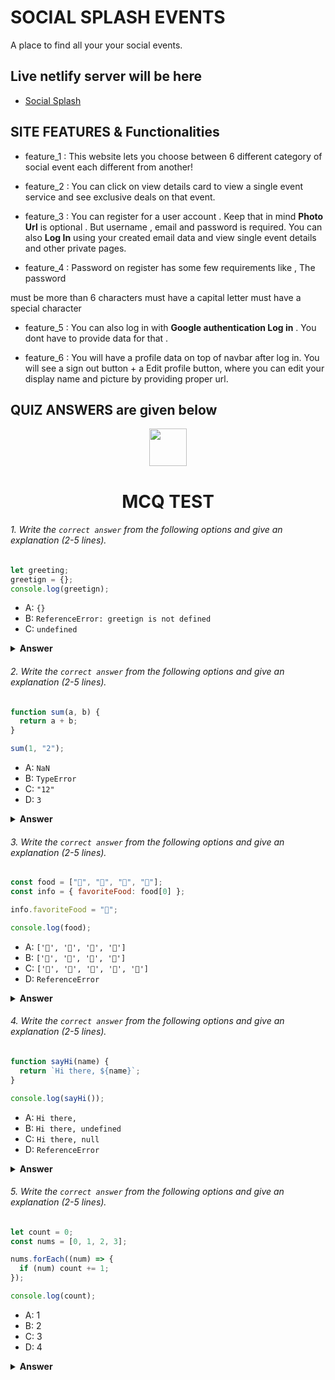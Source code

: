 # SOCIAL SPLASH EVENTS

A place to find all your your social events.

## Live netlify server will be here

- [Social Splash](https://social-splash-events-b8a9-abd.netlify.app/)

## SITE FEATURES & Functionalities

- feature_1 : This website lets you choose between 6 different category of social event each different from another!

- feature_2 : You can click on view details card to view a single event service and see exclusive deals on that event.

- feature_3 : You can register for a user account . Keep that in mind **Photo Url** is optional . But username , email and password is required. You can also **Log In** using your created email data and view single event details and other private pages.

- feature_4 : Password on register has some few requirements like , The password

must be more than 6 characters
must have a capital letter
must have a special character

- feature_5 : You can also log in with **Google authentication Log in** . You dont have to provide data for that .

- feature_6 : You will have a profile data on top of navbar after log in. You will see a sign out button + a Edit profile button, where you can edit your display name and picture by providing proper url.

## QUIZ ANSWERS are given below

<div align="center">
  <img height="60" src="https://edurev.gumlet.io/AllImages/original/ApplicationImages/CourseImages/944e5d47-8c55-4a89-91e5-22ab5f2798fc_CI.png">
  <h1>MCQ TEST</h1>
</div>

###### 1. Write the `correct answer` from the following options and give an explanation (2-5 lines).

```javascript
let greeting;
greetign = {};
console.log(greetign);
```

- A: `{}`
- B: `ReferenceError: greetign is not defined`
- C: `undefined`

<details><summary><b>Answer</b></summary>
<p>

#### Answer: C: undefined

<i>Because here it is printing **greetign**  which is not initialized. **greeting** has been initialized. If it wasn't for the spelling mistake answer would have been **A** . So as it is logging the data **greetign** which is not initialed so it will print undefined </i>

</p>
</details>

###### 2. Write the `correct answer` from the following options and give an explanation (2-5 lines).

```javascript
function sum(a, b) {
  return a + b;
}

sum(1, "2");
```

- A: `NaN`
- B: `TypeError`
- C: `"12"`
- D: `3`

<details><summary><b>Answer</b></summary>
<p>

#### Answer: C: "12"

<i>As the number we are passing is one numerical and another string , Javascript will automatically concat the two value sum. It won;t be numerical. Javscirpt will simply concat these two and return a strng. So the answer is **"12"**</i>

</p>
</details>

###### 3. Write the `correct answer` from the following options and give an explanation (2-5 lines).

```javascript
const food = ["🍕", "🍫", "🥑", "🍔"];
const info = { favoriteFood: food[0] };

info.favoriteFood = "🍝";

console.log(food);
```

- A: `['🍕', '🍫', '🥑', '🍔']`
- B: `['🍝', '🍫', '🥑', '🍔']`
- C: `['🍝', '🍕', '🍫', '🥑', '🍔']`
- D: `ReferenceError`

<details><summary><b>Answer</b></summary>
<p>

#### Answer: A: `['🍕', '🍫', '🥑', '🍔']`

<i>Original Array didn't changed. Because the variable was set inside an object and it is separated from the array as info is another object. food[0] just tooked the value not the variable was stored but the value only. SO changing the on=bject won;t change the array!</i>

</p>
</details>

###### 4. Write the `correct answer` from the following options and give an explanation (2-5 lines).

```javascript
function sayHi(name) {
  return `Hi there, ${name}`;
}

console.log(sayHi());
```

- A: `Hi there,`
- B: `Hi there, undefined`
- C: `Hi there, null`
- D: `ReferenceError`

<details><summary><b>Answer</b></summary>
<p>

#### Answer: B: `Hi there, undefined`

<i>Its a type error at first . As the function is taking a varible and printing it inside template string. It is calling itself (without any arguement) rather than providing a value. So name becomes undefined while printing.</i>

</p>
</details>

###### 5. Write the `correct answer` from the following options and give an explanation (2-5 lines).

```javascript
let count = 0;
const nums = [0, 1, 2, 3];

nums.forEach((num) => {
  if (num) count += 1;
});

console.log(count);
```

- A: 1
- B: 2
- C: 3
- D: 4

<details><summary><b>Answer</b></summary>
<p>

#### Answer: C: 3

<i>Count is  = 0 first , forEach method iterates values of the array one by one. the array has 4 values and each time it will add 1 to it. So the count should have printed 4 but the **if** condition here is checking truthy and falsy. We know 0 is a falsy value. So for zero count +=1 will not iterate. But for other 3 times it will as they are all truthy values. So the answer is C:3 </i>

</p>
</details>
